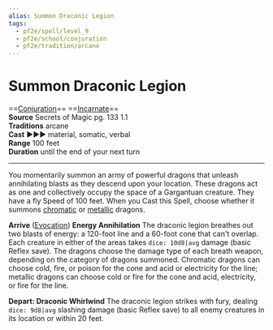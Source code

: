 ```yaml
---
alias: Summon Draconic Legion
tags:
  - pf2e/spell/level_9
  - pf2e/school/conjuration
  - pf2e/tradition/arcane
---
```


# Summon Draconic Legion

==[Conjuration](Conjuration.md)== ==[Incarnate](Incarnate.md)==  
__Source__ Secrets of Magic pg. 133 1.1  
**Traditions** arcane  
**Cast** ►►► material, somatic, verbal  
**Range** 100 feet  
**Duration** until the end of your next turn

---

You momentarily summon an army of powerful dragons that unleash annihilating blasts as they descend upon your location. These dragons act as one and collectively occupy the space of a Gargantuan creature. They have a fly Speed of 100 feet. When you Cast this Spell, choose whether it summons [chromatic](Dragon,%20Chromatic.md) or [metallic](Dragon,%20Metallic.md) dragons.

**Arrive** ([Evocation](Evocation.md)) **Energy Annihilation** The draconic legion breathes out two blasts of energy: a 120-foot line and a 60-foot cone that can't overlap. Each creature in either of the areas takes `dice: 10d8|avg` damage (basic Reflex save). The dragons choose the damage type of each breath weapon, depending on the category of dragons summoned. Chromatic dragons can choose cold, fire, or poison for the cone and acid or electricity for the line; metallic dragons can choose cold or fire for the cone and acid, electricity, or fire for the line.

**Depart: Draconic Whirlwind** The draconic legion strikes with fury, dealing `dice: 9d8|avg` slashing damage (basic Reflex save) to all enemy creatures in its location or within 20 feet.
